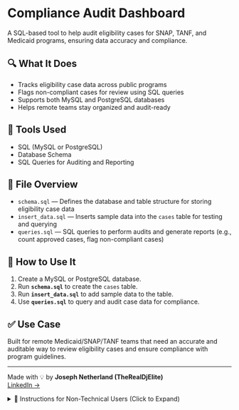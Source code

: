 # Compliance Audit Dashboard

A SQL-based tool to help audit eligibility cases for SNAP, TANF, and Medicaid programs, ensuring data accuracy and compliance.

## 🔍 What It Does
- Tracks eligibility case data across public programs
- Flags non-compliant cases for review using SQL queries
- Supports both MySQL and PostgreSQL databases
- Helps remote teams stay organized and audit-ready

## 🧰 Tools Used
- SQL (MySQL or PostgreSQL)
- Database Schema
- SQL Queries for Auditing and Reporting

## 📁 File Overview
- `schema.sql` — Defines the database and table structure for storing eligibility case data
- `insert_data.sql` — Inserts sample data into the `cases` table for testing and querying
- `queries.sql` — SQL queries to perform audits and generate reports (e.g., count approved cases, flag non-compliant cases)

## 🧪 How to Use It
1. Create a MySQL or PostgreSQL database.
2. Run **`schema.sql`** to create the `cases` table.
3. Run **`insert_data.sql`** to add sample data to the table.
4. Use **`queries.sql`** to query and audit case data for compliance.

## ✅ Use Case
Built for remote Medicaid/SNAP/TANF teams that need an accurate and auditable way to review eligibility cases and ensure compliance with program guidelines.

---

Made with 💡 by **Joseph Netherland (TheRealDjElite)**  
[LinkedIn →](https://linkedin.com/in/JoeNetherland)

<details>
<summary>📘 Instructions for Non-Technical Users (Click to Expand)</summary>

### 💡 How to Use This Tool (No Tech Skills Needed)

This tool helps you audit eligibility case data for SNAP, TANF, or Medicaid by running pre-made SQL queries. You don't need to be technical to use it.

---

### ✅ What You’ll Need:
1. A MySQL or PostgreSQL database installed on your computer (download at: https://www.mysql.com/downloads/ or https://www.postgresql.org/download/)
2. SQL software or client (e.g., MySQL Workbench or pgAdmin) to run the SQL queries
3. Your case data ready to be imported into the database

---

### 🧭 Step-by-Step Instructions

#### 1. Download the Tool
- Go to:  
  [https://github.com/TheRealDjElite/ComplianceAuditDashboard](https://github.com/TheRealDjElite/ComplianceAuditDashboard)
- Click the green **Code** button → **Download ZIP**
- Unzip the folder

#### 2. Set Up Your Database
- Open your SQL client (e.g., MySQL Workbench or pgAdmin)  
- Create a new database (e.g., `compliance_audit`)

#### 3. Import the Database Schema
- Run **`schema.sql`** to set up the tables needed for storing case data.
  - In your SQL client, open **`schema.sql`** and run it.

#### 4. Add Sample Data
- Run **`insert_data.sql`** to insert sample case data into the database.
  - In your SQL client, open **`insert_data.sql`** and run it.

#### 5. Run Queries for Auditing
- Use **`queries.sql`** to run audit queries.
  - Open **`queries.sql`** in your SQL client and run the queries to audit the case data.
  - Review the results to see flagged non-compliant cases.

---

### 👩‍💼 Example Use
You’re reviewing Medicaid cases for compliance. After setting up the database and importing your data, you run the audit queries to flag any cases with missing or invalid
